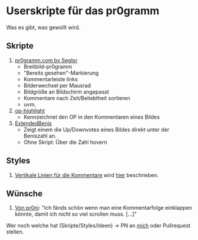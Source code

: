 # Userskripte für das pr0gramm

Was es gibt, was gewollt wird.

## Skripte
1. [pr0gramm.com by Seglor](https://github.com/Seglormeister/pr0gramm.com-by-Seglor)
   - Breitbild-pr0gramm
   - "Bereits gesehen"-Markierung
   - Kommentarleiste links
   - Bilderwechsel per Mausrad
   - Bildgröße an Bildschirm angepasst
   - Kommentare nach Zeit/Beliebtheit sortieren
   - uvm.
2. [op-highlight](https://github.com/pr0nopoly/op-highlight/)
   - Kennzeichnet den OP in den Kommentaren eines Bildes
3. [ExtendedBenis](http://vikenemesh.groupc.de/files/ExtendedBenis.user.js)
   - Zeigt einem die Up/Downvotes eines Bildes direkt unter der Beniszahl an.
   - Ohne Skript: Über die Zahl hovern

## Styles
1. [Vertikale Linien für die Kommentare](https://userstyles.org/styles/109047) wird [hier](http://pr0gramm.com/new/545214) beschrieben.

## Wünsche
1. [Von pr0ni](http://pr0gramm.com/new/545214:comment2708367): "Ich fänds schön wenn man eine Kommentarfolge einklappen könnte, damit ich nicht so viel scrollen muss. [...]"

Wer noch welche hat (Skripte/Styles/Ideen) -> PN an [mich](http://pr0gramm.com/user/holzmaster) oder Pullrequest stellen.
